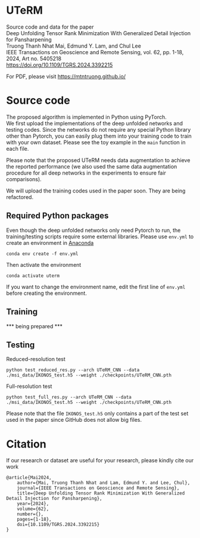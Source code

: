 # UTeRM
Source code and data for the paper  
Deep Unfolding Tensor Rank Minimization With Generalized Detail Injection for Pansharpening  
Truong Thanh Nhat Mai, Edmund Y. Lam, and Chul Lee  
IEEE Transactions on Geoscience and Remote Sensing, vol. 62, pp. 1-18, 2024, Art no. 5405218  
https://doi.org/10.1109/TGRS.2024.3392215

For PDF, please visit https://mtntruong.github.io/

# Source code
The proposed algorithm is implemented in Python using PyTorch.  
We first upload the implementations of the deep unfolded networks and testing codes. Since the networks do not require any special Python library other than Pytorch, you can easily plug them into your training code to train with your own dataset. Please see the toy example in the `main` function in each file.

Please note that the proposed UTeRM needs data augmentation to achieve the reported performance (we also used the same data augmentation procedure for all deep networks in the experiments to ensure fair comparisons).

We will upload the training codes used in the paper soon. They are being refactored.

## Required Python packages
Even though the deep unfolded networks only need Pytorch to run, the training/testing scripts require some external libraries. Please use `env.yml` to create an environment in [Anaconda](https://www.anaconda.com)
```
conda env create -f env.yml
```
Then activate the environment
```
conda activate uterm
```
If you want to change the environment name, edit the first line of `env.yml` before creating the environment.

## Training
\*\*\* being prepared \*\*\*

## Testing
Reduced-resolution test
```
python test_reduced_res.py --arch UTeRM_CNN --data ./msi_data/IKONOS_test.h5 --weight ./checkpoints/UTeRM_CNN.pth
```
Full-resolution test
```
python test_full_res.py --arch UTeRM_CNN --data ./msi_data/IKONOS_test.h5 --weight ./checkpoints/UTeRM_CNN.pth
```
Please note that the file `IKONOS_test.h5` only contains a part of the test set used in the paper since GitHub does not allow big files.

# Citation
If our research or dataset are useful for your research, please kindly cite our work
```
@article{Mai2024,
    author={Mai, Truong Thanh Nhat and Lam, Edmund Y. and Lee, Chul},
    journal={IEEE Transactions on Geoscience and Remote Sensing}, 
    title={Deep Unfolding Tensor Rank Minimization With Generalized Detail Injection for Pansharpening}, 
    year={2024},
    volume={62},
    number={},
    pages={1-18},
    doi={10.1109/TGRS.2024.3392215}
}
```
